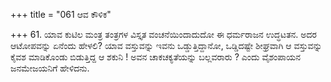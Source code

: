 +++
title = "061 ಆವ ಕೌಳಿಕ"

+++
61.  ಯಾವ ಕುಟಿಲ ಮಂತ್ರ ತಂತ್ರಗಳ ವಿಸ್ತೃತ ವಂಚನೆಯಿಂದಾದುದೋ ಈ  ಧರ್ಮರಾಜನ ಉದ್ಧಟತನ. ಅದರ ಆಟೋಪವನ್ನು ಏನೆಂದು ಹೇಳಲಿ? ಯಾವ ವಸ್ತುವನ್ನು ಇವನು ಒಡ್ಡುತ್ತಿದ್ದಾನೋ, ಒಡ್ಡಿದಷ್ಟೇ ಶೀಘ್ರವಾಗಿ ಆ ವಸ್ತುವನ್ನು ಕೈವಶ ಮಾಡಿಕೊಂಡು ಬಿಡುತ್ತಿದ್ದ ಆ ಶಕುನಿ ! ಅವನ ಚಾಕಚಕ್ಯತೆಯನ್ನು ಬಲ್ಲವರಾರು ? ಎಂದು ವೈಶಂಪಾಯನ ಜನಮೇಜಯನಿಗೆ ಹೇಳಿದನು.